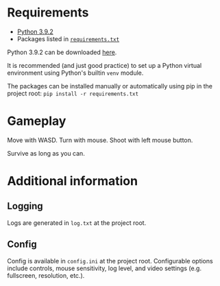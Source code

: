 # 



# Requirements
- [Python 3.9.2](https://www.python.org/downloads/release/python-392/)
- Packages listed in [`requirements.txt`](requirements.txt)

Python 3.9.2 can be downloaded [here](https://www.python.org/downloads/release/python-392/).

It is recommended (and just good practice) to set up a Python virtual environment using Python's builtin `venv` module.

The packages can be installed manually or automatically using pip in the project root:
`pip install -r requirements.txt`

# Gameplay
Move with WASD. Turn with mouse. Shoot with left mouse button.

Survive as long as you can.

# Additional information
## Logging
Logs are generated in `log.txt` at the project root.
## Config
Config is available in `config.ini` at the project root. Configurable options include controls, mouse sensitivity, log level, and video settings (e.g. fullscreen, resolution, etc.).